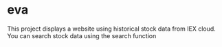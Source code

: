 # eva
This project displays a website using historical stock data from IEX cloud.
You can search stock data using the search function
